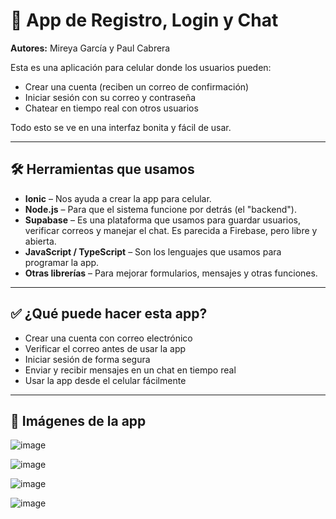 # 📱 App de Registro, Login y Chat

**Autores:** Mireya García y Paul Cabrera

Esta es una aplicación para celular donde los usuarios pueden:

- Crear una cuenta (reciben un correo de confirmación)
- Iniciar sesión con su correo y contraseña
- Chatear en tiempo real con otros usuarios

Todo esto se ve en una interfaz bonita y fácil de usar.

---

## 🛠️ Herramientas que usamos

- **Ionic** – Nos ayuda a crear la app para celular.
- **Node.js** – Para que el sistema funcione por detrás (el "backend").
- **Supabase** – Es una plataforma que usamos para guardar usuarios, verificar correos y manejar el chat. Es parecida a Firebase, pero libre y abierta.
- **JavaScript / TypeScript** – Son los lenguajes que usamos para programar la app.
- **Otras librerías** – Para mejorar formularios, mensajes y otras funciones.

---

## ✅ ¿Qué puede hacer esta app?

- Crear una cuenta con correo electrónico
- Verificar el correo antes de usar la app
- Iniciar sesión de forma segura
- Enviar y recibir mensajes en un chat en tiempo real
- Usar la app desde el celular fácilmente

---

## 📸 Imágenes de la app

 ![image](https://github.com/user-attachments/assets/09323c26-ebe4-47c1-9d22-32ebed27573e)

 ![image](https://github.com/user-attachments/assets/ef1e7cb6-2ca3-49aa-a20d-b75ce629d3e8)

 ![image](https://github.com/user-attachments/assets/004182e5-8d56-4980-842a-14292fc9d4cc)
 
 ![image](https://github.com/user-attachments/assets/1e6af9fb-28cd-47f8-8a6b-ad9278552e63)


 
